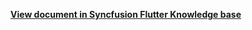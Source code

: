 **[View document in Syncfusion Flutter Knowledge base](https://www.syncfusion.com/kb/12631/how-to-create-daily-recurrence-appointments-in-wpf-scheduler-calendar)**
